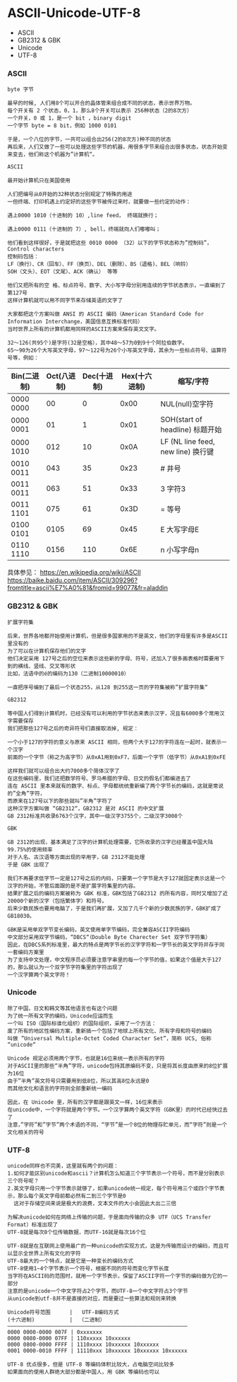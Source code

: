 # ASCII-Unicode-UTF-8

- ASCII
- GB2312 & GBK
- Unicode
- UTF-8

### ASCII

    byte 字节
    
    最早的时候, 人们用8个可以开合的晶体管来组合成不同的状态，表示世界万物。
    每个开关有 2 个状态，0，1，那么8个开关可以表示 256种状态（2的8次方）
    一个开关，0 或 1，是一个 bit ，binary digit
    一个字节 byte = 8 bit，例如 1000 0101
    
    于是，一个八位的字节，一共可以组合出256(2的8次方)种不同的状态       
    再后来，人们又做了一些可以处理这些字节的机器，用很多字节来组合出很多状态，状态开始变来变去，他们称这个机器为”计算机“。    
    
    ASCII
    
    最开始计算机只在美国使用
    
    人们把编号从0开始的32种状态分别规定了特殊的用途
    一但终端、打印机遇上约定好的这些字节被传过来时，就要做一些约定的动作：
    
    遇上0000 1010（十进制的 10）,line feed， 终端就换行；

    遇上0000 0111（十进制的 7）, bell，终端就向人们嘟嘟叫；
    
    他们看到这样很好，于是就把这些 0010 0000 （32）以下的字节状态称为”控制码”，Control characters
    控制码包括：
    LF（换行）、CR（回车）、FF（换页）、DEL（删除）、BS（退格)、BEL（响铃）
    SOH（文头）、EOT（文尾）、ACK（确认） 等等
    
    他们又把所有的空 格、标点符号、数字、大小写字母分别用连续的字节状态表示，一直编到了第127号
    这样计算机就可以用不同字节来存储英语的文字了
        
    大家都把这个方案叫做 ANSI 的 ASCII 编码（American Standard Code for Information Interchange，美国信息互换标准代码）
    当时世界上所有的计算机都用同样的ASCII方案来保存英文文字。
    
    32～126(共95个)是字符(32是空格），其中48～57为0到9十个阿拉伯数字。
    65～90为26个大写英文字母，97～122号为26个小写英文字母，其余为一些标点符号、运算符号等，例如：            
    
|Bin(二进制) | Oct(八进制) | Dec(十进制) | Hex(十六进制) |      缩写/字符     |
|-----------|------------|------------|--------------|-------------------|
|0000 0000  |      00    |  0         |    0x00      |  NUL(null)空字符   |
|0000 0001  |      01    |  1         |    0x01      |  SOH(start of headline) 标题开始 |
|0000 1010  |      012   |  10        |    0x0A      |  LF (NL line feed, new line)  换行键 |    
|0010 0011  |      043   |  35        |    0x23      |  #  井号           |
|0011 0011  |      063   |  51        |    0x33      |  3  字符3          |
|0011 1101  |      075   |  61        |    0x3D      |  = 等号            |
|0100 0101  |     0105   |  69        |    0x45      |  E  大写字母E      |
|0110 1110  |     0156   |  110       |    0x6E      |  n 小写字母n       |   
具体参见：
https://en.wikipedia.org/wiki/ASCII
https://baike.baidu.com/item/ASCII/309296?fromtitle=ascii%E7%A0%81&fromid=99077&fr=aladdin


### GB2312 & GBK

    扩展字符集
    
    后来，世界各地都开始使用计算机，但是很多国家用的不是英文，他们的字母里有许多是ASCII里没有的
    为了可以在计算机保存他们的文字
    他们决定采用 127号之后的空位来表示这些新的字母、符号，还加入了很多画表格时需要用下到的横线、竖线、交叉等形状
    比如，法语中的é的编码为130（二进制10000010）
    
    一直把序号编到了最后一个状态255，从128 到255这一页的字符集被称”扩展字符集“
    
    GB2312
    
    等中国人们得到计算机时，已经没有可以利用的字节状态来表示汉字，况且有6000多个常用汉字需要保存
    我们把那些127号之后的奇异符号们直接取消掉, 规定：
    
    一个小于127的字符的意义与原来 ASCII 相同，但两个大于127的字符连在一起时，就表示一个汉字
    前面的一个字节（称之为高字节）从0xA1用到0xF7，后面一个字节（低字节）从0xA1到0xFE
    
    这样我们就可以组合出大约7000多个简体汉字了
    在这些编码里，我们还把数学符号、罗马希腊的字母、日文的假名们都编进去了
    连在 ASCII 里本来就有的数字、标点、字母都统统重新编了两个字节长的编码，这就是常说的”全角”字符，
    而原来在127号以下的那些就叫”半角”字符了
    这种汉字方案叫做 “GB2312“，GB2312 是对 ASCII 的中文扩展
    GB 2312标准共收录6763个汉字，其中一级汉字3755个，二级汉字3008个
    
    GBK
    
    GB 2312的出现，基本满足了汉字的计算机处理需要，它所收录的汉字已经覆盖中国大陆99.75%的使用频率
    对于人名、古汉语等方面出现的罕用字，GB 2312不能处理
    于是 GBK 出现了
    
    我们不再要求低字节一定是127号之后的内码，只要第一个字节是大于127就固定表示这是一个汉字的开始，不管后面跟的是不是扩展字符集里的内容。
    结果扩展之后的编码方案被称为 GBK 标准，GBK包括了GB2312 的所有内容，同时又增加了近20000个新的汉字（包括繁体字）和符号。       
    后来少数民族也要用电脑了，于是我们再扩展，又加了几千个新的少数民族的字，GBK扩成了 GB18030。
    
    GBK是采用单双字节变长编码，英文使用单字节编码，完全兼容ASCII字符编码
    中文部分采用双字节编码，“DBCS“（Double Byte Charecter Set 双字节字符集）
    因此，在DBCS系列标准里，最大的特点是两字节长的汉字字符和一字节长的英文字符并存于同一套编码方案里
    为了支持中文处理，中文程序员必须要注意字串里的每一个字节的值，如果这个值是大于127的，那么就认为一个双字节字符集里的字符出现了
    一个汉字算两个英文字符！   

### Unicode

    除了中国，日文和韩文等其他语言也有这个问题
    为了统一所有文字的编码，Unicode应运而生
    一个叫 ISO（国际标谁化组织）的国际组织，采用了一个方法：
    废了所有的地区性编码方案，重新搞一个包括了地球上所有文化、所有字母和符号的编码
    叫做 ”Universal Multiple-Octet Coded Character Set”，简称 UCS, 俗称 “unicode“    
    
    Unicode 规定必须用两个字节，也就是16位来统一表示所有的字符
    对于ASCII里的那些“半角”字符，unicode包持其原编码不变，只是将其长度由原来的8位扩展为16位
    由于”半角”英文符号只需要用到低8位，所以其高8位永远是0
    而其他文化和语言的字符则全部重新统一编码
    
    因此，在 Unicode 里，所有的汉字都是跟英文一样，16位来表示
    在unicode中，一个字符就是两个字节。一个汉字算两个英文字符（GBK里）的时代已经快过去了
    注意，”字符”和”字节”两个术语的不同，“字节”是一个8位的物理存贮单元，而“字符”则是一个文化相关的符号   
       

### UTF-8

    unicode同样也不完美，这里就有两个的问题：
    1.如何才能区别unicode和ascii？计算机怎么知道三个字节表示一个符号，而不是分别表示三个符号呢？
    2.英文字母只用一个字节表示就够了，如果unicode统一规定，每个符号用三个或四个字节表示，那么每个英文字母前都必然有二到三个字节是0
      这对于存储空间来说是极大的浪费，文本文件的大小会因此大出二三倍
      
    为解决unicode如何在网络上传输的问题，于是面向传输的众多 UTF（UCS Transfer Format）标准出现了
    UTF-8就是每次8个位传输数据，而UTF-16就是每次16个位
    
    UTF-8就是在互联网上使用最广的一种unicode的实现方式，这是为传输而设计的编码，而且可以显示全世界上所有文化的字符
    UTF-8最大的一个特点，就是它是一种变长的编码方式
    UTF-8使用1~4个字节表示一个符号，根据不同的符号而变化字节长度
    当字符在ASCII码的范围时，就用一个字节表示，保留了ASCII字符一个字节的编码做为它的一部分
    注意的是unicode一个中文字符占2个字节，而UTF-8一个中文字符占3个字节
    从unicode到utf-8并不是直接的对应，而是要过一些算法和规则来转换
    
    Unicode符号范围      |   UTF-8编码方式
    (十六进制)           |  （二进制）
    —————————————————————————————————————————————————————————
    0000 0000-0000 007F | 0xxxxxxx
    0000 0080-0000 07FF | 110xxxxx 10xxxxxx
    0000 0800-0000 FFFF | 1110xxxx 10xxxxxx 10xxxxxx
    0001 0000-0010 FFFF | 11110xxx 10xxxxxx 10xxxxxx 10xxxxxx
    
    UTF-8 优点很多，但是 UTF-8 等编码体积比较大，占电脑空间比较多
    如果面向的使用人群绝大部分都是中国人，用 GBK 等编码也可以
    
    



